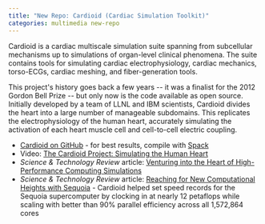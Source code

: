 ```yaml
---
title: "New Repo: Cardioid (Cardiac Simulation Toolkit)"
categories: multimedia new-repo
---
```


Cardioid is a cardiac multiscale simulation suite spanning from subcellular mechanisms up to simulations of organ-level clinical phenomena. The suite contains tools for simulating cardiac electrophysiology, cardiac mechanics, torso-ECGs, cardiac meshing, and fiber-generation tools. 

This project's history goes back a few years -- it was a finalist for the 2012 Gordon Bell Prize -- but only now is the code available as open source. Initially developed by a team of LLNL and IBM scientists, Cardioid divides the heart into a large number of manageable subdomains. This replicates the electrophysiology of the human heart, accurately simulating the activation of each heart muscle cell and cell-to-cell electric coupling.

- [Cardioid on GitHub](https://github.com/llnl/cardioid) - for best results, compile with [Spack](https://github.com/spack/spack)
- Video: [The Cardioid Project: Simulating the Human Heart](https://computing.llnl.gov/cardioid-project-simulating-human-heart-0)
- *Science & Technology Review* article: [Venturing into the Heart of High-Performance Computing Simulations](https://str.llnl.gov/content/pages/past-issues-pdfs/2012.09.pdf)
- *Science & Technology Review* article: [Reaching for New Computational Heights with Sequoia](https://str.llnl.gov/july-2013/mccoy) - Cardioid helped set speed records for the Sequoia supercomputer by clocking in at nearly 12 petaflops while scaling with better than 90% parallel efficiency across all 1,572,864 cores
